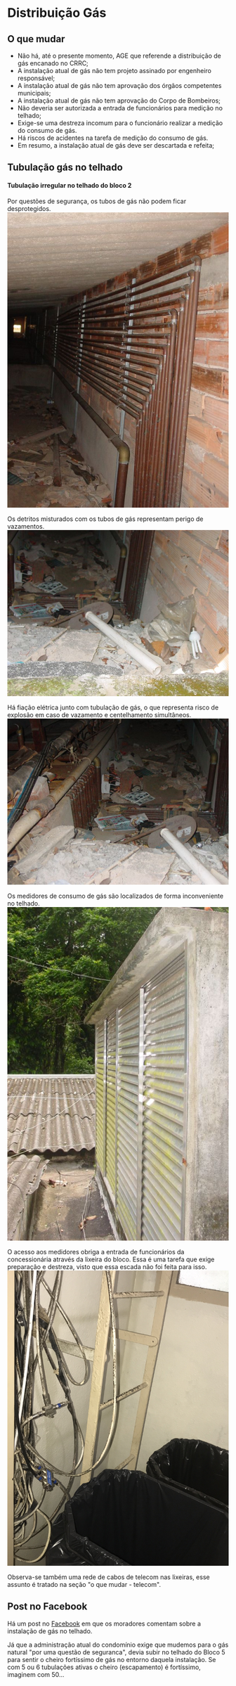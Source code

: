 # Distribuição Gás
  
## O que mudar

- Não há, até o presente momento, AGE que referende a distribuição de gás encanado no CRRC;
- A instalação atual de gás não tem projeto assinado por engenheiro responsável;
- A instalação atual de gás não tem aprovação dos órgãos competentes municipais;
- A instalação atual de gás não tem aprovação do Corpo de Bombeiros;
- Não deveria ser autorizada a entrada de funcionários para medição no telhado;
- Exige-se uma destreza incomum para o funcionário realizar a medição do consumo de gás.
- Há riscos de acidentes na tarefa de medição do consumo de gás.
- Em resumo, a instalação atual de gás deve ser descartada e refeita;

## Tubulação gás no telhado

#### Tubulação irregular no telhado do bloco 2

Por questões de segurança, os tubos de gás não podem ficar desprotegidos.
![tubos gás no telhado bloco 2](/img/gas-b2-laje1.jpg)

Os detritos misturados com os tubos de gás representam perigo de vazamentos.
![tubos gás no telhado bloco 2](/img/gas-b2-laje2.jpg)

Há fiação elétrica junto com tubulação de gás, o que representa risco de explosão em caso de vazamento e centelhamento simultâneos.
![tubos gás no telhado bloco 2](/img/gas-b2-laje3.jpg)

Os medidores de consumo de gás são localizados de forma inconveniente no telhado.
![medidores gás no telhado bloco 2](/img/gas-b2-laje4.jpg)

O acesso aos medidores obriga a entrada de funcionários da concessionária através da lixeira do bloco. Essa é uma tarefa que exige preparação e destreza, visto que essa escada não foi feita para isso.
![medidores gás no telhado bloco 2](/img/rede-lixeira-bloco2.jpg)

Observa-se também uma rede de cabos de telecom nas lixeiras, esse assunto é tratado na seção "o que mudar - telecom".

## Post no Facebook

Há um post no [Facebook](https://www.facebook.com/groups/544636398932673/) em que os moradores comentam sobre a instalação de gás no telhado.

Já que a administração atual do condomínio exige que mudemos para o gás natural "por uma questão de seguranca", devia subir no telhado do Bloco 5 para sentir o cheiro fortíssimo de gás no entorno daquela instalação. Se com 5 ou 6 tubulações ativas o cheiro (escapamento) é fortíssimo, imaginem com 50...